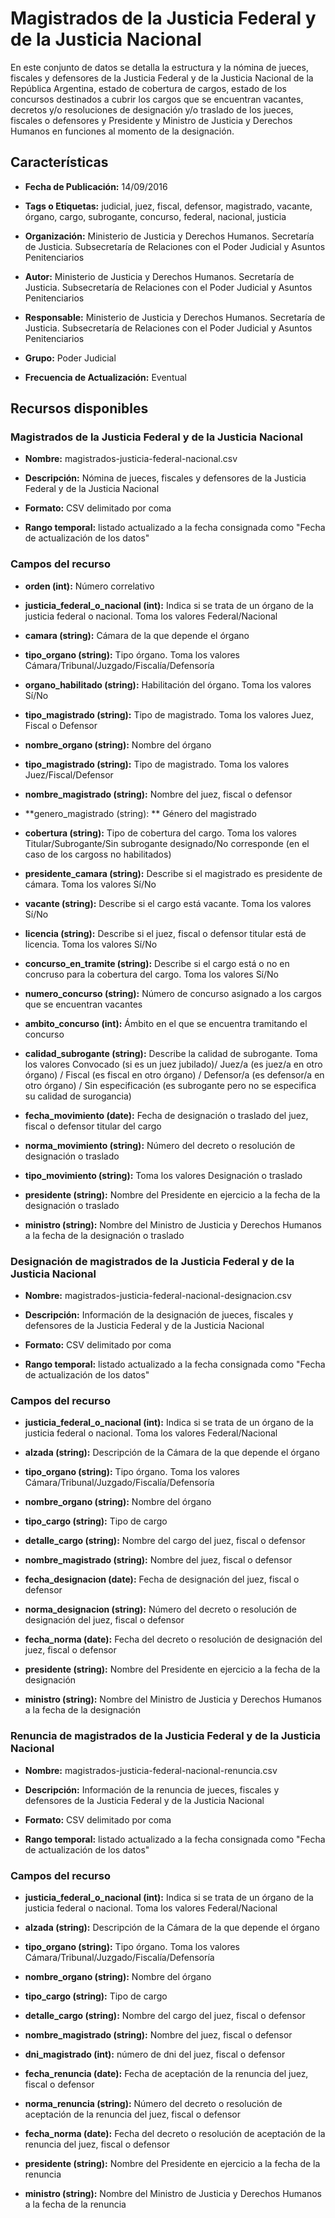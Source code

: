 Magistrados de la Justicia Federal y de la Justicia Nacional
==============================================================================

En este conjunto de datos se detalla la estructura y la nómina de jueces, fiscales y defensores de la Justicia Federal y de la Justicia Nacional de la República Argentina, estado de cobertura de cargos, estado de los concursos destinados a cubrir los cargos que se encuentran vacantes, decretos y/o resoluciones de designación y/o traslado de los jueces, fiscales o defensores y Presidente y Ministro de Justicia y Derechos Humanos en funciones al momento de la designación.

Características
---------------

- **Fecha de Publicación:** 14/09/2016

- **Tags o Etiquetas:** judicial, juez, fiscal, defensor, magistrado, vacante, órgano, cargo, subrogante, concurso, federal, nacional, justicia

- **Organización:** Ministerio de Justicia y Derechos Humanos. Secretaría de Justicia. Subsecretaría de Relaciones con el Poder Judicial y Asuntos Penitenciarios

- **Autor:** Ministerio de Justicia y Derechos Humanos. Secretaría de Justicia. Subsecretaría de Relaciones con el Poder Judicial y Asuntos Penitenciarios

- **Responsable:** Ministerio de Justicia y Derechos Humanos. Secretaría de Justicia. Subsecretaría de Relaciones con el Poder Judicial y Asuntos Penitenciarios

- **Grupo:** Poder Judicial

- **Frecuencia de Actualización:** Eventual

Recursos disponibles
--------------------

### Magistrados de la Justicia Federal y de la Justicia Nacional

- **Nombre:** magistrados-justicia-federal-nacional.csv

- **Descripción:** Nómina de jueces, fiscales y defensores de la Justicia Federal y de la Justicia Nacional

- **Formato:** CSV delimitado por coma

- **Rango temporal:** listado actualizado a la fecha consignada como "Fecha de actualización de los datos"

### Campos del recurso

- **orden (int):** Número correlativo

- **justicia_federal_o_nacional (int):** Indica si se trata de un órgano de la justicia federal o nacional. Toma los valores Federal/Nacional

- **camara (string):** Cámara de la que depende el órgano

- **tipo_organo (string):** Tipo órgano. Toma los valores Cámara/Tribunal/Juzgado/Fiscalía/Defensoría

- **organo_habilitado (string):** Habilitación del órgano. Toma los valores Sí/No

- **tipo_magistrado (string):** Tipo de magistrado. Toma los valores Juez, Fiscal o Defensor

- **nombre_organo (string):** Nombre del órgano

- **tipo_magistrado (string):** Tipo de magistrado. Toma los valores Juez/Fiscal/Defensor

- **nombre_magistrado (string):** Nombre del juez, fiscal o defensor

- **genero_magistrado (string): ** Género del magistrado

- **cobertura (string):** Tipo de cobertura del cargo. Toma los valores Titular/Subrogante/Sin subrogante designado/No corresponde (en el caso de los cargoss no habilitados)

- **presidente_camara (string):** Describe si el magistrado es presidente de cámara. Toma los valores Sí/No

- **vacante (string):** Describe si el cargo está vacante. Toma los valores Sí/No

- **licencia (string):** Describe si el juez, fiscal o defensor titular está de licencia. Toma los valores Sí/No

- **concurso_en_tramite (string):** Describe si el cargo está o no en concruso para la cobertura del cargo. Toma los valores Sí/No

- **numero_concurso (string):** Número de concurso asignado a los cargos que se encuentran vacantes

- **ambito_concurso (int):** Ámbito en el que se encuentra tramitando el concurso

- **calidad_subrogante (string):** Describe la calidad de subrogante. Toma los valores Convocado (si es un juez jubilado)/ Juez/a (es juez/a en otro órgano) / Fiscal (es fiscal en otro órgano) / Defensor/a (es defensor/a en otro órgano) / Sin especificación (es subrogante pero no se especifica su calidad de surogancia)

- **fecha_movimiento (date):** Fecha de designación o traslado del juez, fiscal o defensor titular del cargo

- **norma_movimiento (string):** Número del decreto o resolución de designación o traslado

- **tipo_movimiento (string):** Toma los valores Designación o traslado

- **presidente (string):** Nombre del Presidente en ejercicio a la fecha de la designación o traslado

- **ministro (string):** Nombre del Ministro de Justicia y Derechos Humanos a la fecha de la designación o traslado


### Designación de magistrados de la Justicia Federal y de la Justicia Nacional

- **Nombre:** magistrados-justicia-federal-nacional-designacion.csv

- **Descripción:** Información de la designación de jueces, fiscales y defensores de la Justicia Federal y de la Justicia Nacional

- **Formato:** CSV delimitado por coma

- **Rango temporal:** listado actualizado a la fecha consignada como "Fecha de actualización de los datos"

### Campos del recurso

- **justicia_federal_o_nacional (int):** Indica si se trata de un órgano de la justicia federal o nacional. Toma los valores Federal/Nacional

- **alzada (string):** Descripción de la Cámara de la que depende el órgano

- **tipo_organo (string):** Tipo órgano. Toma los valores Cámara/Tribunal/Juzgado/Fiscalía/Defensoría

- **nombre_organo (string):** Nombre del órgano

- **tipo_cargo (string):** Tipo de cargo

- **detalle_cargo (string):** Nombre del cargo del juez, fiscal o defensor

- **nombre_magistrado (string):** Nombre del juez, fiscal o defensor

- **fecha_designacion (date):** Fecha de designación del juez, fiscal o defensor

- **norma_designacion (string):** Número del decreto o resolución de designación del juez, fiscal o defensor

- **fecha_norma (date):** Fecha del decreto o resolución de designación del juez, fiscal o defensor

- **presidente (string):** Nombre del Presidente en ejercicio a la fecha de la designación

- **ministro (string):** Nombre del Ministro de Justicia y Derechos Humanos a la fecha de la designación

### Renuncia de magistrados de la Justicia Federal y de la Justicia Nacional

- **Nombre:** magistrados-justicia-federal-nacional-renuncia.csv

- **Descripción:** Información de la renuncia de jueces, fiscales y defensores de la Justicia Federal y de la Justicia Nacional

- **Formato:** CSV delimitado por coma

- **Rango temporal:** listado actualizado a la fecha consignada como "Fecha de actualización de los datos"

### Campos del recurso

- **justicia_federal_o_nacional (int):** Indica si se trata de un órgano de la justicia federal o nacional. Toma los valores Federal/Nacional

- **alzada (string):** Descripción de la Cámara de la que depende el órgano

- **tipo_organo (string):** Tipo órgano. Toma los valores Cámara/Tribunal/Juzgado/Fiscalía/Defensoría

- **nombre_organo (string):** Nombre del órgano

- **tipo_cargo (string):** Tipo de cargo

- **detalle_cargo (string):** Nombre del cargo del juez, fiscal o defensor

- **nombre_magistrado (string):** Nombre del juez, fiscal o defensor

- **dni_magistrado (int):** número de dni del juez, fiscal o defensor

- **fecha_renuncia (date):** Fecha de aceptación de la renuncia del juez, fiscal o defensor

- **norma_renuncia (string):** Número del decreto o resolución de aceptación de la renuncia del juez, fiscal o defensor

- **fecha_norma (date):** Fecha del decreto o resolución de aceptación de la renuncia del juez, fiscal o defensor

- **presidente (string):** Nombre del Presidente en ejercicio a la fecha de la renuncia

- **ministro (string):** Nombre del Ministro de Justicia y Derechos Humanos a la fecha de la renuncia
